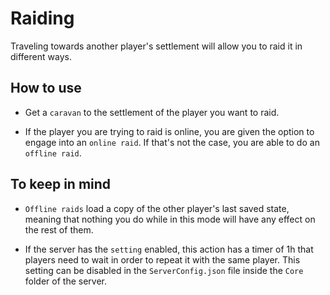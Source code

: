 # Raiding
Traveling towards another player's settlement will allow you to raid it in different ways.

## How to use
* Get a `caravan` to the settlement of the player you want to raid.

* If the player you are trying to raid is online, you are given the option to engage into an `online raid`. If that's not the case, you are able to do an `offline raid`.

## To keep in mind
* `Offline raids` load a copy of the other player's last saved state, meaning that nothing you do while in this mode will have any effect on the rest of them.

* If the server has the `setting` enabled, this action has a timer of 1h that players need to wait in order to repeat it with the same player. This setting can be disabled in the `ServerConfig.json` file inside the `Core` folder of the server.
